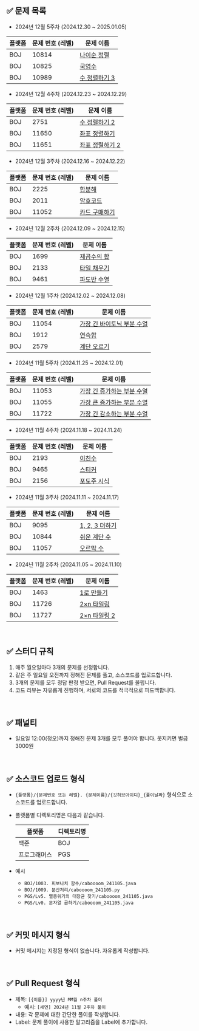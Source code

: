 ## **✅ 문제 목록**

- 2024년 12월 5주차 (2024.12.30 ~ 2025.01.05)

| 플랫폼 | 문제 번호 (레벨) | 문제 이름                                              |
| --- |--|----------------------------------------------------|
| BOJ | 10814 | [나이순 정렬](https://www.acmicpc.net/problem/10814)    |
| BOJ | 10825 | [국영수](https://www.acmicpc.net/problem/10825)          |
| BOJ | 10989 | [수 정렬하기 3](https://www.acmicpc.net/problem/10989) |

- 2024년 12월 4주차 (2024.12.23 ~ 2024.12.29)

| 플랫폼 | 문제 번호 (레벨) | 문제 이름                                   |
| --- |--|-----------------------------------------|
| BOJ | 2751 | [수 정렬하기 2](https://www.acmicpc.net/problem/2751) |
| BOJ | 11650 | [좌표 정렬하기](https://www.acmicpc.net/problem/11650) |
| BOJ | 11651 | [좌표 정렬하기 2](https://www.acmicpc.net/problem/11651) |

- 2024년 12월 3주차 (2024.12.16 ~ 2024.12.22)

| 플랫폼 | 문제 번호 (레벨) | 문제 이름                                   |
| --- |--|-----------------------------------------|
| BOJ | 2225 | [합분해](https://www.acmicpc.net/problem/2225) |
| BOJ | 2011 | [암호코드](https://www.acmicpc.net/problem/2011) |
| BOJ | 11052 | [카드 구매하기](https://www.acmicpc.net/problem/11052) |

- 2024년 12월 2주차 (2024.12.09 ~ 2024.12.15)

| 플랫폼 | 문제 번호 (레벨) | 문제 이름                                   |
| --- |--|-----------------------------------------|
| BOJ | 1699 | [제곱수의 합](https://www.acmicpc.net/problem/1699) |
| BOJ | 2133 | [타일 채우기](https://www.acmicpc.net/problem/2133) |
| BOJ | 9461 | [파도반 수열](https://www.acmicpc.net/problem/9461) |

- 2024년 12월 1주차 (2024.12.02 ~ 2024.12.08)

| 플랫폼 | 문제 번호 (레벨) | 문제 이름                                   |
| --- |--|-----------------------------------------|
| BOJ | 11054 | [가장 긴 바이토닉 부분 수열](https://www.acmicpc.net/problem/11054) |
| BOJ | 1912 | [연속합](https://www.acmicpc.net/problem/1912) |
| BOJ | 2579 | [계단 오르기](https://www.acmicpc.net/problem/2579) |

- 2024년 11월 5주차 (2024.11.25 ~ 2024.12.01)

| 플랫폼 | 문제 번호 (레벨) | 문제 이름                                   |
| --- |--|-----------------------------------------|
| BOJ | 11053 | [가장 긴 증가하는 부분 수열](https://www.acmicpc.net/problem/11053) |
| BOJ | 11055 | [가장 큰 증가하는 부분 수열](https://www.acmicpc.net/problem/11055) |
| BOJ | 11722 | [가장 긴 감소하는 부분 수열](https://www.acmicpc.net/problem/11722) |

- 2024년 11월 4주차 (2024.11.18 ~ 2024.11.24)

| 플랫폼 | 문제 번호 (레벨) | 문제 이름                                          |
| --- |--|------------------------------------------------|
| BOJ | 2193 | [이친수](https://www.acmicpc.net/problem/2193)    |
| BOJ | 9465 | [스티커](https://www.acmicpc.net/problem/9465)    |
| BOJ | 2156 | [포도주 시식](https://www.acmicpc.net/problem/2156) |

- 2024년 11월 3주차 (2024.11.11 ~ 2024.11.17)

| 플랫폼 | 문제 번호 (레벨) | 문제 이름                                               |
| --- |------------|-----------------------------------------------------|
| BOJ | 9095       | [1, 2, 3 더하기](https://www.acmicpc.net/problem/9095) |
| BOJ | 10844      | [쉬운 계단 수](https://www.acmicpc.net/problem/10844)    |
| BOJ | 11057      | [오르막 수](https://www.acmicpc.net/problem/11057)      |

- 2024년 11월 2주차 (2024.11.05 ~ 2024.11.10)

| 플랫폼 | 문제 번호 (레벨) | 문제 이름 |
| --- | --- | --- |
| BOJ | 1463 | [1로 만들기](https://www.acmicpc.net/problem/1463) |
| BOJ | 11726 | [2×n 타일링](https://www.acmicpc.net/problem/11726) |
| BOJ | 11727 | [2×n 타일링 2](https://www.acmicpc.net/problem/11727) |

<br>

## **✅ 스터디 규칙**

1. 매주 월요일마다 3개의 문제를 선정합니다.
2. 같은 주 일요일 오전까지 정해진 문제를 풀고, 소스코드를 업로드합니다.
3. 3개의 문제를 모두 정답 판정 받으면, Pull Request를 올립니다.
4. 코드 리뷰는 자유롭게 진행하며, 서로의 코드를 적극적으로 피드백합니다.
<br>

## ✅ 패널티

- 일요일 12:00(정오)까지 정해진 문제 3개를 모두 풀어야 합니다. 못지키면 벌금 3000원
<br>

## **✅ 소스코드 업로드 형식**

- `{플랫폼}/{문제번호 또는 레벨}. {문제이름}/{깃허브아이디}_{풀이날짜}`  형식으로 소스코드를 업로드합니다.
- 플랫폼별 디렉토리명은 다음과 같습니다.
    
    
    | 플랫폼 | 디렉토리명 |
    | --- | --- |
    | 백준 | BOJ |
    | 프로그래머스 | PGS |
- 예시
    - `BOJ/1003. 피보나치 함수/caboooom_241105.java`
    - `BOJ/1009. 분산처리/caboooom_241105.py`
    - `PGS/Lv5. 멸종위기의 대장균 찾기/caboooom_241105.java`
    - `PGS/Lv0. 문자열 곱하기/caboooom_241105.java`
<br>

## **✅ 커밋 메시지 형식**

- 커밋 메시지는 지정된 형식이 없습니다. 자유롭게 작성합니다.
<br>

## **✅ Pull Request 형식**

- 제목: `[{이름}] yyyy년 MM월 n주차 풀이`
    - 예시: `[세연] 2024년 11월 2주차 풀이`
- 내용: 각 문제에 대한 간단한 풀이를 작성합니다.
- Label: 문제 풀이에 사용한 알고리즘을 Label에 추가합니다.
